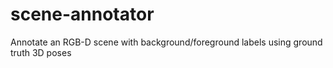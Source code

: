 # scene-annotator
Annotate an RGB-D scene with background/foreground labels using ground truth 3D poses
